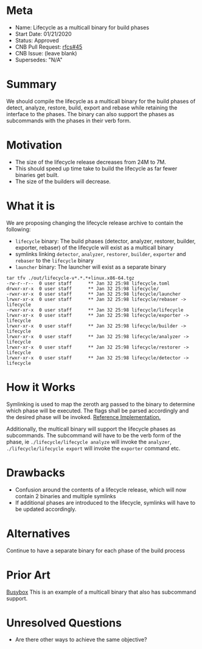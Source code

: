 # Meta
[meta]: #meta
- Name: Lifecycle as a multicall binary for build phases
- Start Date: 01/21/2020
- Status: Approved
- CNB Pull Request: [rfcs#45](https://github.com/buildpacks/rfcs/pull/45)
- CNB Issue: (leave blank)
- Supersedes: "N/A"

# Summary
[summary]: #summary

We should compile the lifecycle as a multicall binary for the build phases of detect, analyze, restore, build, export and rebase while retaining the interface to the phases. The binary can also support the phases as subcommands with the phases in their verb form.


# Motivation
[motivation]: #motivation

- The size of the lifecycle release decreases from 24M to 7M.
- This should speed up time take to build the lifecycle as far fewer binaries get built.
- The size of the builders will decrease.


# What it is
[what-it-is]: #what-it-is

We are proposing changing the lifecycle release archive to contain the following:
- `lifecycle` binary: The build phases (detector, analyzer, restorer, builder, exporter, rebaser) of the lifecycle will exist as a multicall binary
- symlinks linking `detector`, `analyzer`, `restorer`, `builder`, `exporter` and `rebaser` to the `lifecycle` binary
- `launcher` binary: The launcher will exist as a separate binary

```
tar tfv ./out/lifecycle-v*.*.*+linux.x86-64.tgz
-rw-r--r--  0 user staff      ** Jan 32 25:98 lifecycle.toml
drwxr-xr-x  0 user staff      ** Jan 32 25:98 lifecycle/
-rwxr-xr-x  0 user staff      ** Jan 32 25:98 lifecycle/launcher
lrwxr-xr-x  0 user staff      ** Jan 32 25:98 lifecycle/rebaser -> lifecycle
-rwxr-xr-x  0 user staff      ** Jan 32 25:98 lifecycle/lifecycle
lrwxr-xr-x  0 user staff      ** Jan 32 25:98 lifecycle/exporter -> lifecycle
lrwxr-xr-x  0 user staff      ** Jan 32 25:98 lifecycle/builder -> lifecycle
lrwxr-xr-x  0 user staff      ** Jan 32 25:98 lifecycle/analyzer -> lifecycle
lrwxr-xr-x  0 user staff      ** Jan 32 25:98 lifecycle/restorer -> lifecycle
lrwxr-xr-x  0 user staff      ** Jan 32 25:98 lifecycle/detector -> lifecycle
```


# How it Works
[how-it-works]: #how-it-works

Symlinking is used to map the zeroth arg passed to the binary to determine which phase will be executed. The flags shall be parsed accordingly and the desired phase will be invoked.
[Reference Implementation.](https://github.com/buildpacks/lifecycle/pull/232)

Additionally, the multicall binary will support the lifecycle phases as subcommands. The subcommand will have to be the verb form of the phase, ie `./lifecycle/lifecycle analyze` will invoke the `analyzer`, `./lifecycle/lifecycle export` will invoke the `exporter` command etc.


# Drawbacks
[drawbacks]: #drawbacks

- Confusion around the contents of a lifecycle release, which will now contain 2 binaries and multiple symlinks
- If additional phases are introduced to the lifecycle, symlinks will have to be updated accordingly.


# Alternatives
[alternatives]: #alternatives

Continue to have a separate binary for each phase of the build process


# Prior Art
[prior-art]: #prior-art

[Busybox](https://busybox.net/downloads/BusyBox.html)
This is an example of a multicall binary that also has subcommand support.


# Unresolved Questions
[unresolved-questions]: #unresolved-questions

- Are there other ways to achieve the same objective?
